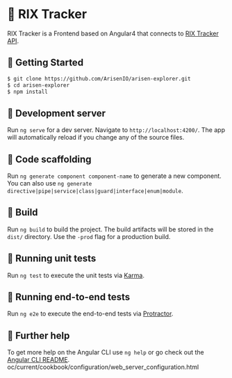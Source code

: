 💎 RIX Tracker
========================

RIX Tracker is a Frontend based on Angular4 that connects to [RIX Tracker API](https://github.com/ArisenIO/arisen-explorer.git).

📌 Getting Started
------------

```bash
$ git clone https://github.com/ArisenIO/arisen-explorer.git
$ cd arisen-explorer
$ npm install
```

📌 Development server
------------

Run `ng serve` for a dev server. Navigate to `http://localhost:4200/`. The app will automatically reload if you change any of the source files.


📌 Code scaffolding
------------

Run `ng generate component component-name` to generate a new component. You can also use `ng generate directive|pipe|service|class|guard|interface|enum|module`.

📌 Build
------------

Run `ng build` to build the project. The build artifacts will be stored in the `dist/` directory. Use the `-prod` flag for a production build.

📌 Running unit tests
------------

Run `ng test` to execute the unit tests via [Karma](https://karma-runner.github.io).

📌 Running end-to-end tests
------------

Run `ng e2e` to execute the end-to-end tests via [Protractor](http://www.protractortest.org/).

📌 Further help
------------

To get more help on the Angular CLI use `ng help` or go check out the [Angular CLI README](https://github.com/angular/angular-cli/blob/master/README.md).
oc/current/cookbook/configuration/web_server_configuration.html
